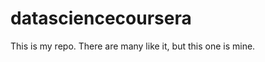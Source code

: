 datasciencecoursera
===================
This is my repo. There are many like it, but this one is mine.
